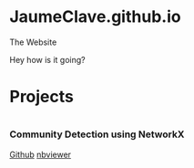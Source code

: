 # JaumeClave.github.io
The Website

Hey how is it going?

<h1>Projects<h1>
<h3 id="networkx-community-detection">Community Detection using NetworkX</h3>
<p><a href="https://github.com/JaumeClave/community_detection_NetworkX/blob/master/community_detection.ipynb">Github</a> <a href="https://nbviewer.jupyter.org/github/JaumeClave/community_detection_NetworkX/blob/master/community_detection.ipynb">nbviewer</a></p>
